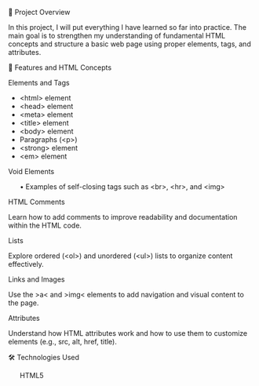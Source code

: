 📘 Project Overview

In this project, I will put everything I have learned so far into practice.
The main goal is to strengthen my understanding of fundamental HTML concepts and structure a basic web page using proper elements, tags, and attributes.


🧩 Features and HTML Concepts

Elements and Tags
<ul>
	<li>&lt;html&gt; element</li>
	<li>&lt;head&gt; element</li>
	<li>&lt;meta&gt; element</li>
	<li>&lt;title&gt; element</li>
	<li>&lt;body&gt; element</li>
	<li>Paragraphs (&lt;p&gt;)</li>
	<li>&lt;strong&gt; element</li>
	<li>&lt;em&gt; element</li>
</ul>

Void Elements
<ul>
	•	Examples of self-closing tags such as &lt;br&gt;, &lt;hr&gt;, and &lt;img&gt;
</ul>

HTML Comments

Learn how to add comments to improve readability and documentation within the HTML code.

Lists

Explore ordered (&lt;ol&gt;) and unordered (&lt;ul&gt;) lists to organize content effectively.

Links and Images

Use the &gt;a&lt; and &gt;img&lt; elements to add navigation and visual content to the page.

Attributes

Understand how HTML attributes work and how to use them to customize elements (e.g., src, alt, href, title).

🛠️ Technologies Used
<ul>	
	HTML5
</ul>
